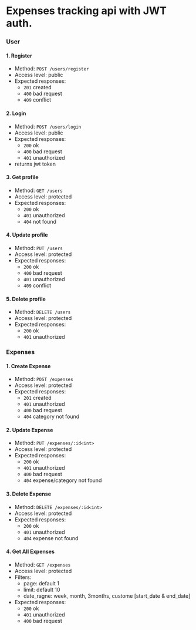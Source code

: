# Expenses tracking api with JWT auth.

### User

#### 1. Register 
- Method: `POST /users/register`
- Access level: public
- Expected responses:
    - `201` created
    - `400` bad request
    - `409` conflict

#### 2. Login 
- Method: `POST /users/login` 
- Access level: public
- Expected responses:
    - `200` ok
    - `400` bad request
    - `401` unauthorized
- returns jwt token

#### 3. Get profile
- Method: `GET /users`
- Access level: protected
- Expected responses:
    - `200` ok
    - `401` unauthorized
    - `404` not found

#### 4. Update profile
- Method: `PUT /users` 
- Access level: protected
- Expected responses:
    - `200` ok
    - `400` bad request
    - `401` unauthorized
    - `409` conflict

#### 5. Delete profile
- Method: `DELETE /users` 
- Access level: protected
- Expected responses:
    - `200` ok
    - `401` unauthorized

### Expenses

#### 1. Create Expense
- Method: `POST /expenses` 
- Access level: protected
- Expected responses:
    - `201` created
    - `401` unauthorized
    - `400` bad request
    - `404` category not found

#### 2. Update Expense
- Method: `PUT /expenses/:id<int>` 
- Access level: protected
- Expected responses:
    - `200` ok
    - `401` unauthorized
    - `400` bad request
    - `404` expense/category not found

#### 3. Delete Expense
- Method: `DELETE /expenses/:id<int>` 
- Access level: protected
- Expected responses:
    - `200` ok
    - `401` unauthorized
    - `404` expense not found

#### 4. Get All Expenses
- Method: `GET /expenses` 
- Access level: protected
- Filters:
    - page: default 1
    - limit: default 10
    - date_ragne: week, month, 3months, custome [start_date & end_date]
- Expected responses:
    - `200` ok
    - `401` unauthorized
    - `400` bad request
